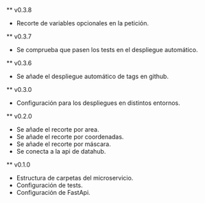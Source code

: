 ** v0.3.8

- Recorte de variables opcionales en la petición.

** v0.3.7

- Se comprueba que pasen los tests en el despliegue automático.

** v0.3.6

- Se añade el despliegue automático de tags en github.

** v0.3.0

- Configuración para los despliegues en distintos entornos.

** v0.2.0

- Se añade el recorte por area.
- Se añade el recorte por coordenadas.
- Se añade el recorte por máscara.
- Se conecta a la api de datahub.

** v0.1.0

- Estructura de carpetas del microservicio.
- Configuración de tests.
- Configuración de FastApi.